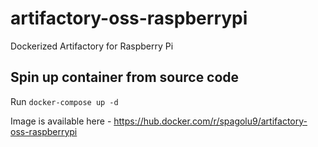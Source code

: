 # artifactory-oss-raspberrypi
Dockerized Artifactory for Raspberry Pi

## Spin up container from source code
Run `docker-compose up -d`

Image is available here - https://hub.docker.com/r/spagolu9/artifactory-oss-raspberrypi
